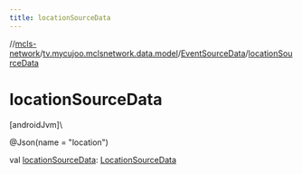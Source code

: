 ```yaml
---
title: locationSourceData
---
```

//[mcls-network](../../../index.html)/[tv.mycujoo.mclsnetwork.data.model](../index.html)/[EventSourceData](index.html)/[locationSourceData](location-source-data.html)



# locationSourceData



[androidJvm]\




@Json(name = &quot;location&quot;)



val [locationSourceData](location-source-data.html): [LocationSourceData](../-location-source-data/index.html)




